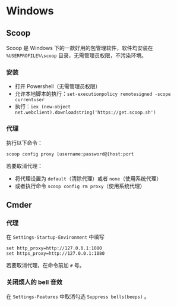 # Windows

## Scoop

Scoop 是 Windows 下的一款好用的包管理软件，软件均安装在 `%USERPROFILE%\scoop` 目录，无需管理员权限，不污染环境。

### 安装

- 打开 Powershell（无需管理员权限）
- 允许本地脚本的执行：`set-executionpolicy remotesigned -scope currentuser`
- 执行：`iex (new-object net.webclient).downloadstring('https://get.scoop.sh')`

### 代理

执行以下命令：

```
scoop config proxy [username:password@]host:port
```

若要取消代理：

- 将代理设置为 `default`（清除代理）或者 `none`（使用系统代理）
- 或者执行命令 `scoop config rm proxy`（使用系统代理）

## Cmder

### 代理

在 `Settings-Startup-Environment` 中填写

```
set http_proxy=http://127.0.0.1:1080
set https_proxy=http://127.0.0.1:1080
```

若要取消代理，在命令前加 `#` 号。

### 关闭烦人的 bell 音效

在 `Settings-Features` 中取消勾选 `Suppress bells(beeps)` 。
